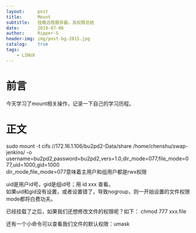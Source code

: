 ```yaml
---
layout:		post
title:		Mount
subtitle:	挂载远程服务器，及权限总结
date:		2019-07-06
author:		Ripper-S
header-img:	img/post-bg-2015.jpg
catalog:	true
tags:
    - LINUX
---
```



#	前言
今天学习了mount相关操作，记录一下自己的学习历程。

#	正文
sudo mount -t cifs //172.16.1.106/bu2pd2-Data/share /home/chenshu/swap-jenkins/ -o username=bu2pd2,password=bu2pd2,vers=1.0,dir_mode=077,file_mode=077,uid=1000,gid=1000<br>
dir_mode,file_mode=077意味着主用户和组用户都是rwx权限

uid是用户id号，gid是组id号；用 id xxx 查看。<br>
如果uid和gid没有设置，或者设置错了，导致nogroup，则一开始设置的文件权限mode都将白费功夫。

已经挂载了之后，如果我们还想修改文件的权限呢？如下：
chmod 777 xxx.file

还有一个小命令可以查看我们文件的默认权限：umask
